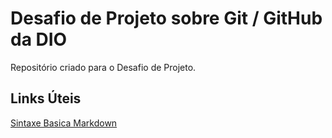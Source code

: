 #  Desafio de Projeto sobre Git / GitHub da DIO
Repositório criado para o Desafio de Projeto.

## Links Úteis
[Sintaxe Basica Markdown](https://www.markdownguide.org/basic-syntax/)
